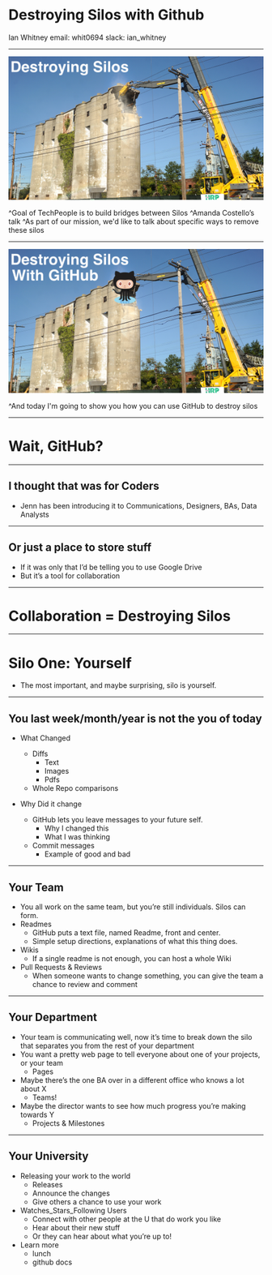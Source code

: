 
# Destroying Silos with Github

Ian Whitney
email: whit0694
slack: ian_whitney

---

![](images/silo_destruction.jpg)


^Goal of TechPeople is to build bridges between Silos
^Amanda Costello’s talk
^As part of our mission, we'd like to talk about specific ways to remove these silos

---

![](images/silo_destruction_with_github.jpg)

^And today I'm going to show you how you can use GitHub to destroy silos

---

# Wait, GitHub?

---

## I thought that was for Coders

- Jenn has been introducing it to Communications, Designers, BAs, Data Analysts

---

## Or just a place to store stuff

- If it was only that I’d be telling you to use Google Drive
- But it’s a tool for collaboration

---

# Collaboration = Destroying Silos


---

# Silo One: Yourself

- The most important, and maybe surprising, silo is yourself.

---

## You last week/month/year is not the you of today

- What Changed
	- Diffs
		- Text
		- Images
		- Pdfs
	- Whole Repo comparisons

- Why Did it change
	- GitHub lets you leave messages to your future self.
		- Why I changed this
		- What I was thinking
	- Commit messages
		- Example of good and bad

---

## Your Team
- You all work on the same team, but you’re still individuals. Silos can form.
- Readmes
	- GitHub puts a text file, named Readme, front and center.
	- Simple setup directions, explanations of what this thing does.
- Wikis
	- If a single readme is not enough, you can host a whole Wiki
- Pull Requests & Reviews
	- When someone wants to change something, you can give the team a chance to review and comment
---

## Your Department
- Your team is communicating well, now it’s time to break down the silo that separates you from the rest of your department
- You want a pretty web page to tell everyone about one of your projects, or your team
	- Pages
- Maybe there’s the one BA over in a different office who knows a lot about X
	- Teams!
- Maybe the director wants to see how much progress you’re making towards Y
	- Projects & Milestones
---

## Your University
- Releasing your work to the world
	- Releases
	- Announce the changes
	- Give others a chance to use your work
- Watches_Stars_Following Users
	- Connect with other people at the U that do work you like
	- Hear about their new stuff
	- Or they can hear about what you’re up to!
- Learn more
	- lunch
	- github docs
